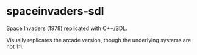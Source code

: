 # spaceinvaders-sdl
Space Invaders (1978) replicated with C++/SDL.

Visually replicates the arcade version, though the underlying systems are not 1:1.
